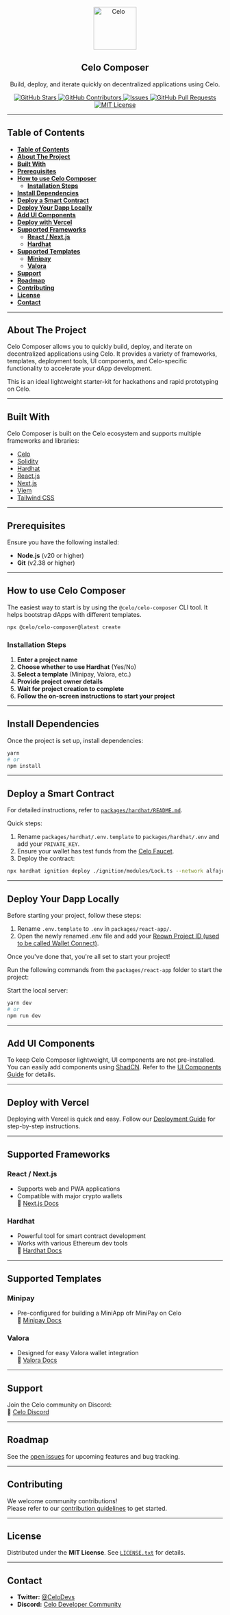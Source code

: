 <!-- TITLE -->
<p align="center">
  <img width="100px" src="https://github.com/celo-org/celo-composer/blob/main/images/readme/celo_isotype.svg" align="center" alt="Celo" />
  <h2 align="center">Celo Composer</h2>
  <p align="center">Build, deploy, and iterate quickly on decentralized applications using Celo.</p>
</p>

<p align="center">
    <a href="https://github.com/celo-org/celo-composer/stargazers">
      <img alt="GitHub Stars" src="https://img.shields.io/github/stars/celo-org/celo-composer?color=FCFF52" />
    </a>
    <a href="https://github.com/celo-org/celo-composer/graphs/contributors">
      <img alt="GitHub Contributors" src="https://img.shields.io/github/contributors/celo-org/celo-composer?color=E7E3D4" />
    </a>
    <a href="https://github.com/celo-org/celo-composer/issues">
      <img alt="Issues" src="https://img.shields.io/github/issues/celo-org/celo-composer?color=E7E3D4" />
    </a>
    <a href="https://github.com/celo-org/celo-composer/pulls">
      <img alt="GitHub Pull Requests" src="https://img.shields.io/github/issues-pr/celo-org/celo-composer?color=E7E3D4" />
    </a>
    <a href="https://opensource.org/license/mit/">
      <img alt="MIT License" src="https://img.shields.io/badge/License-MIT-yellow.svg" />
    </a>
</p>

---

## **Table of Contents**
- [**Table of Contents**](#table-of-contents)
- [**About The Project**](#about-the-project)
- [**Built With**](#built-with)
- [**Prerequisites**](#prerequisites)
- [**How to use Celo Composer**](#how-to-use-celo-composer)
  - [**Installation Steps**](#installation-steps)
- [**Install Dependencies**](#install-dependencies)
- [**Deploy a Smart Contract**](#deploy-a-smart-contract)
- [**Deploy Your Dapp Locally**](#deploy-your-dapp-locally)
- [**Add UI Components**](#add-ui-components)
- [**Deploy with Vercel**](#deploy-with-vercel)
- [**Supported Frameworks**](#supported-frameworks)
  - [**React / Next.js**](#react--nextjs)
  - [**Hardhat**](#hardhat)
- [**Supported Templates**](#supported-templates)
  - [**Minipay**](#minipay)
  - [**Valora**](#valora)
- [**Support**](#support)
- [**Roadmap**](#roadmap)
- [**Contributing**](#contributing)
- [**License**](#license)
- [**Contact**](#contact)

---

## **About The Project**

Celo Composer allows you to quickly build, deploy, and iterate on decentralized applications using Celo. It provides a variety of frameworks, templates, deployment tools, UI components, and Celo-specific functionality to accelerate your dApp development.  

This is an ideal lightweight starter-kit for hackathons and rapid prototyping on Celo.

---

## **Built With**
Celo Composer is built on the Celo ecosystem and supports multiple frameworks and libraries:

- [Celo](https://celo.org/)
- [Solidity](https://docs.soliditylang.org/)
- [Hardhat](https://hardhat.org/)
- [React.js](https://reactjs.org/)
- [Next.js](https://nextjs.org/)
- [Viem](https://viem.sh/)
- [Tailwind CSS](https://tailwindcss.com/)

---

## **Prerequisites**
Ensure you have the following installed:

- **Node.js** (v20 or higher)
- **Git** (v2.38 or higher)

---

## **How to use Celo Composer**

The easiest way to start is by using the `@celo/celo-composer` CLI tool. It helps bootstrap dApps with different templates.

```bash
npx @celo/celo-composer@latest create
```

### **Installation Steps**
1. **Enter a project name**
2. **Choose whether to use Hardhat** (Yes/No)
3. **Select a template** (Minipay, Valora, etc.)
4. **Provide project owner details**
5. **Wait for project creation to complete**
6. **Follow the on-screen instructions to start your project**

---

## **Install Dependencies**
Once the project is set up, install dependencies:

```bash
yarn
# or
npm install
```

---

## **Deploy a Smart Contract**
For detailed instructions, refer to [`packages/hardhat/README.md`](./packages/hardhat/README.md).

Quick steps:
1. Rename `packages/hardhat/.env.template` to `packages/hardhat/.env` and add your `PRIVATE_KEY`.
2. Ensure your wallet has test funds from the [Celo Faucet](https://faucet.celo.org/alfajores).
3. Deploy the contract:

```bash
npx hardhat ignition deploy ./ignition/modules/Lock.ts --network alfajores
```

---

## **Deploy Your Dapp Locally**
Before starting your project, follow these steps:

1. Rename `.env.template` to `.env` in `packages/react-app/`.
2. Open the newly renamed .env file and add your [Reown Project ID (used to be called Wallet Connect)](https://cloud.reown.com/).

Once you've done that, you're all set to start your project!

Run the following commands from the `packages/react-app` folder to start the project:

Start the local server:

```bash
yarn dev
# or
npm run dev
```

---

## **Add UI Components**
To keep Celo Composer lightweight, UI components are not pre-installed. You can easily add components using [ShadCN](https://ui.shadcn.com/). Refer to the [UI Components Guide](./docs/UI_COMPONENTS.md) for details.

---

## **Deploy with Vercel**
Deploying with Vercel is quick and easy. Follow our [Deployment Guide](./docs/DEPLOYMENT_GUIDE.md) for step-by-step instructions.

---

## **Supported Frameworks**
### **React / Next.js**
- Supports web and PWA applications
- Compatible with major crypto wallets  
📖 [Next.js Docs](https://nextjs.org/docs)

### **Hardhat**
- Powerful tool for smart contract development
- Works with various Ethereum dev tools  
📖 [Hardhat Docs](https://hardhat.org/hardhat-runner/docs/getting-started)

---

## **Supported Templates**

### **Minipay**
- Pre-configured for building a MiniApp ofr MiniPay on Celo  
📖 [Minipay Docs](https://docs.celo.org/developer/build-on-minipay/overview)

### **Valora**
- Designed for easy Valora wallet integration  
📖 [Valora Docs](https://docs.valora.xyz/)

---

## **Support**
Join the Celo community on Discord:  
📌 [Celo Discord](https://chat.celo.org)  

---

## **Roadmap**
See the [open issues](https://github.com/celo-org/celo-composer/issues) for upcoming features and bug tracking.

---

## **Contributing**
We welcome community contributions!  
Please refer to our [contribution guidelines](./CONTRIBUTING.md) to get started.

---

## **License**
Distributed under the **MIT License**. See [`LICENSE.txt`](./LICENSE.txt) for details.

---

## **Contact**
- **Twitter:** [@CeloDevs](https://x.com/CeloDevs)
- **Discord:** [Celo Developer Community](https://discord.com/invite/celo)
